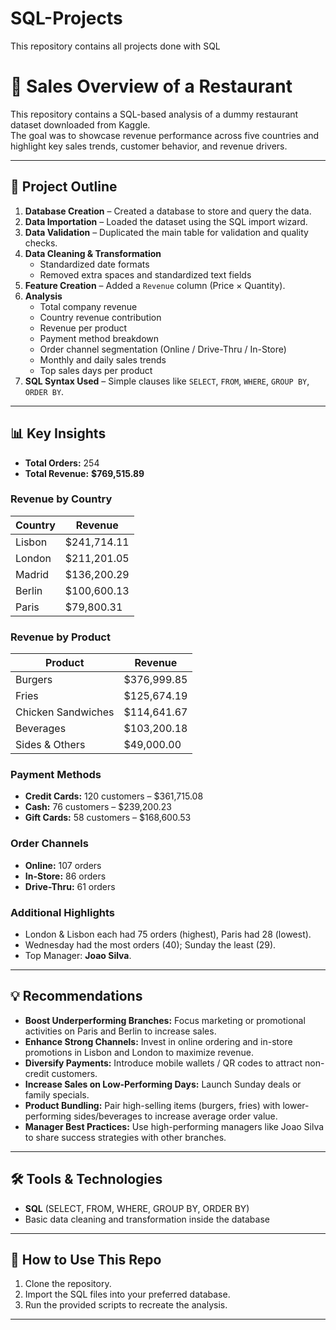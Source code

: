 # SQL-Projects
This repository contains all projects done with SQL
# 📝 Sales Overview of a Restaurant

This repository contains a SQL-based analysis of a dummy restaurant dataset downloaded from Kaggle.  
The goal was to showcase revenue performance across five countries and highlight key sales trends, customer behavior, and revenue drivers.

---

## 📂 Project Outline

1. **Database Creation** – Created a database to store and query the data.  
2. **Data Importation** – Loaded the dataset using the SQL import wizard.  
3. **Data Validation** – Duplicated the main table for validation and quality checks.  
4. **Data Cleaning & Transformation**  
   - Standardized date formats  
   - Removed extra spaces and standardized text fields  
5. **Feature Creation** – Added a `Revenue` column (Price × Quantity).  
6. **Analysis**  
   - Total company revenue  
   - Country revenue contribution  
   - Revenue per product  
   - Payment method breakdown  
   - Order channel segmentation (Online / Drive-Thru / In-Store)  
   - Monthly and daily sales trends  
   - Top sales days per product  
7. **SQL Syntax Used** – Simple clauses like `SELECT`, `FROM`, `WHERE`, `GROUP BY`, `ORDER BY`.  

---

## 📊 Key Insights

- **Total Orders:** 254  
- **Total Revenue:** **$769,515.89**

### Revenue by Country
| Country | Revenue |
|---------|---------|
| Lisbon  | $241,714.11 |
| London  | $211,201.05 |
| Madrid  | $136,200.29 |
| Berlin  | $100,600.13 |
| Paris   | $79,800.31 |

### Revenue by Product
| Product            | Revenue |
|-------------------|---------|
| Burgers            | $376,999.85 |
| Fries              | $125,674.19 |
| Chicken Sandwiches | $114,641.67 |
| Beverages          | $103,200.18 |
| Sides & Others     | $49,000.00 |

### Payment Methods
- **Credit Cards:** 120 customers – $361,715.08  
- **Cash:** 76 customers – $239,200.23  
- **Gift Cards:** 58 customers – $168,600.53  

### Order Channels
- **Online:** 107 orders  
- **In-Store:** 86 orders  
- **Drive-Thru:** 61 orders  

### Additional Highlights
- London & Lisbon each had 75 orders (highest), Paris had 28 (lowest).  
- Wednesday had the most orders (40); Sunday the least (29).  
- Top Manager: **Joao Silva**.

---

## 💡 Recommendations

- **Boost Underperforming Branches:** Focus marketing or promotional activities on Paris and Berlin to increase sales.  
- **Enhance Strong Channels:** Invest in online ordering and in-store promotions in Lisbon and London to maximize revenue.  
- **Diversify Payments:** Introduce mobile wallets / QR codes to attract non-credit customers.  
- **Increase Sales on Low-Performing Days:** Launch Sunday deals or family specials.  
- **Product Bundling:** Pair high-selling items (burgers, fries) with lower-performing sides/beverages to increase average order value.  
- **Manager Best Practices:** Use high-performing managers like Joao Silva to share success strategies with other branches.  

---

## 🛠️ Tools & Technologies

- **SQL** (SELECT, FROM, WHERE, GROUP BY, ORDER BY)  
- Basic data cleaning and transformation inside the database  

---

## 📎 How to Use This Repo

1. Clone the repository.  
2. Import the SQL files into your preferred database.  
3. Run the provided scripts to recreate the analysis.  

---



